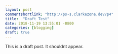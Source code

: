 ```yaml
---
layout: post
commentshortlink: "http://ps-s.clarkezone.dev/p4"
title:  "Draft Test"
date: 2018-11-19 13:55:01 -0800
categories: [blogging]
draft: true
---
```

This is a draft post.  It shouldnt appear.
